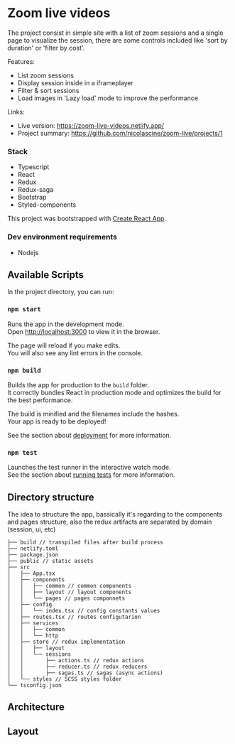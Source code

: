 # Zoom live videos

The project consist in simple site with a list of zoom sessions and a single page to visualize the session, there are some controls included like 'sort by duration' or 'filter by cost'.

Features:

- List zoom sessions
- Display session inside in a iframeplayer
- Filter & sort sessions
- Load images in 'Lazy load' mode to improve the performance

Links:

- Live version: https://zoom-live-videos.netlify.app/
- Project summary: https://github.com/nicolascine/zoom-live/projects/1

### Stack

- Typescript
- React
- Redux
- Redux-saga
- Bootstrap
- Styled-components

This project was bootstrapped with [Create React App](https://github.com/facebook/create-react-app).

### Dev environment requirements

- Nodejs

## Available Scripts

In the project directory, you can run:

### `npm start`

Runs the app in the development mode.\
Open [http://localhost:3000](http://localhost:3000) to view it in the browser.

The page will reload if you make edits.\
You will also see any lint errors in the console.

### `npm build`

Builds the app for production to the `build` folder.\
It correctly bundles React in production mode and optimizes the build for the best performance.

The build is minified and the filenames include the hashes.\
Your app is ready to be deployed!

See the section about [deployment](https://facebook.github.io/create-react-app/docs/deployment) for more information.

### `npm test`

Launches the test runner in the interactive watch mode.\
See the section about [running tests](https://facebook.github.io/create-react-app/docs/running-tests) for more information.

## Directory structure

The idea to structure the app, bassically it's regarding to the components and pages structure, also the redux artifacts are separated by domain (session, ui, etc)

```
├── build // transpiled files after build process
├── netlify.toml
├── package.json
├── public // static assets
├── src
│   ├── App.tsx
│   ├── components
│   │   ├── common // common components
│   │   ├── layout // layout components
│   │   └── pages // pages componnets
│   ├── config
│   │   └── index.tsx // config constants values
│   ├── routes.tsx // routes configutarion
│   ├── services
│   │   ├── common
│   │   └── http
│   ├── store // redux implementation
│   │   ├── layout
│   │   └── sessions
│   │       ├── actions.ts // redux actions
│   │       ├── reducer.ts // redux reducers
│   │       ├── sagas.ts // sagas (async actions)
│   └── styles // SCSS styles folder
└── tsconfig.json
```

## Architecture

## Layout
